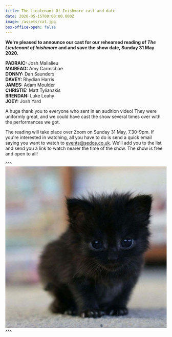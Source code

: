 ```yaml
---
title: The Lieutenant Of Inishmore cast and date
date: 2020-05-15T00:00:00.000Z
image: /assets/cat.jpg
box-office-open: false
---
```

**We're pleased to announce our cast for our rehearsed reading of *The Lieutenant of Inishmore* and and save the show date, Sunday 31 May 2020.**

**PADRAIC:** Josh Mallalieu \
**MAIREAD:** Amy Carmichae\
**DONNY:** Dan Saunders \
**DAVEY:** Rhydian Harris \
**JAMES:** Adam Moulder \
**CHRISTIE:** Matt Tylianakis \
**BRENDAN:** Luke Leahy \
**JOEY:** Josh Yard

A huge thank you to everyone who sent in an audition video! They were uniformly great, and we could have cast the show several times over with the performances we got. 

The reading will take place over Zoom on Sunday 31 May, 7.30-9pm. If you're interested in watching, all you have to do is send a quick email saying you want to watch to events@sedos.co.uk. We'll add you to the list and send you a link to watch nearer the time of the show. The show is free and open to all!

^^^ ![](/assets/cat.jpg)
^^^ 
